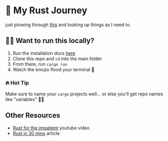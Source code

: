 # 🦀 My Rust Journey

just plowing through [this](https://doc.rust-lang.org/book/ch01-00-getting-started.html) and looking up things as I need to.


## 🙋‍♀️ Want to run this locally?
1. Run the installation docs [here](https://doc.rust-lang.org/book/ch01-01-installation.html)
2. Clone this repo and `cd` into the main folder
3. From there, run `cargo run`
4. Watch the emojis flood your terminal 🐳


### 🔥 Hot Tip
Make sure to name your `cargo` projects well... or else you'll get repo names like "variables" 🤦‍♀️

## Other Resources
- [Rust for the impatient](https://www.youtube.com/watch?v=br3GIIQeefY) youtube video
- [Rust in 30 mins](https://fasterthanli.me/articles/a-half-hour-to-learn-rust) article
